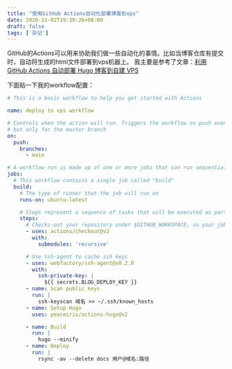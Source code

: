 ```yaml
---
title: "使用GitHub Actions自动化部署博客到vps"
date: 2020-11-02T19:39:26+08:00
draft: false
tags: ['杂记']
---
```


GitHub的Actions可以用来协助我们做一些自动化的事情。比如当博客仓库有提交时，自动将生成的html文件部署到vps机器上。
我主要是参考了文章：[利用 GitHub Actions 自动部署 Hugo 博客到自建 VPS](https://medium.com/@yestyle/%E5%88%A9%E7%94%A8-github-actions-%E8%87%AA%E5%8A%A8%E9%83%A8%E7%BD%B2-hugo-%E5%8D%9A%E5%AE%A2%E5%88%B0%E8%87%AA%E5%BB%BA-vps-fa3ed89c8573)

下面贴一下我的workflow配置：

```yml
# This is a basic workflow to help you get started with Actions

name: deploy to vps workflow

# Controls when the action will run. Triggers the workflow on push events
# but only for the master branch
on:
  push:
    branches:
      - main

# A workflow run is made up of one or more jobs that can run sequentially or in parallel
jobs:
  # This workflow contains a single job called "build"
  build:
    # The type of runner that the job will run on
    runs-on: ubuntu-latest

    # Steps represent a sequence of tasks that will be executed as part of the job
    steps:
      # Checks-out your repository under $GITHUB_WORKSPACE, so your job can access it
      - uses: actions/checkout@v2
        with:
          submodules: 'recursive'

      # Use ssh-agent to cache ssh keys
      - uses: webfactory/ssh-agent@v0.2.0
        with:
          ssh-private-key: |
            ${{ secrets.BLOG_DEPLOY_KEY }}
      - name: Scan public keys
        run: |
          ssh-keyscan 域名 >> ~/.ssh/known_hosts
      - name: Setup Hugo
        uses: peaceiris/actions-hugo@v2

      - name: Build
        run: |
          hugo --minify
      - name: Deploy
        run: |
          rsync -av --delete docs 用户@域名:路径
```
